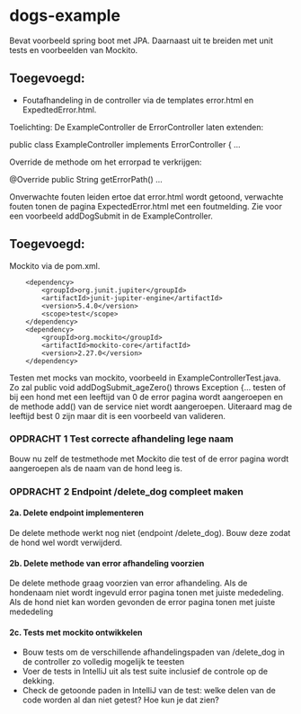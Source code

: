 # dogs-example

Bevat voorbeeld spring boot met JPA. Daarnaast uit te breiden met unit tests en voorbeelden van Mockito.


## Toegevoegd:

- Foutafhandeling in de controller
via de templates error.html en ExpedtedError.html. 

Toelichting: 
De ExampleController de ErrorController laten extenden:

public class ExampleController implements ErrorController { ...

Override de methode om het errorpad te verkrijgen:

@Override
    public String getErrorPath() ...

Onverwachte fouten leiden ertoe dat error.html wordt getoond, verwachte fouten tonen de pagina
ExpectedError.html met een foutmelding. Zie voor een voorbeeld addDogSubmit in de ExampleController.


## Toegevoegd:
Mockito via de pom.xml. 

        <dependency>
			<groupId>org.junit.jupiter</groupId>
			<artifactId>junit-jupiter-engine</artifactId>
			<version>5.4.0</version>
			<scope>test</scope>
		</dependency>
		<dependency>
			<groupId>org.mockito</groupId>
			<artifactId>mockito-core</artifactId>
			<version>2.27.0</version>
		</dependency>
		
Testen met mocks van mockito, voorbeeld in ExampleControllerTest.java.
Zo zal public void addDogSubmit_ageZero() throws Exception {... testen of bij een hond met een leeftijd van 0
de error pagina wordt aangeroepen en de methode add() van de service niet wordt aangeroepen.
Uiteraard mag de leeftijd best 0 zijn maar dit is een voorbeeld van valideren.

### OPDRACHT 1 Test correcte afhandeling lege naam

Bouw nu zelf de testmethode met Mockito die test of de error pagina wordt aangeroepen als de naam van de hond leeg is.

### OPDRACHT 2 Endpoint /delete_dog compleet maken 

#### 2a. Delete endpoint implementeren
De delete methode werkt nog niet (endpoint /delete_dog). 
Bouw deze zodat de hond wel wordt verwijderd.

#### 2b. Delete methode van error afhandeling voorzien
De delete methode graag voorzien van error afhandeling. 
Als de hondenaam niet wordt ingevuld error pagina tonen met juiste mededeling.
Als de hond niet kan worden gevonden de error pagina tonen met juiste mededeling

#### 2c. Tests met mockito ontwikkelen

- Bouw tests om de verschillende afhandelingspaden van /delete_dog in de controller zo volledig mogelijk te teesten
- Voer de tests in IntelliJ uit als test suite inclusief de controle op de dekking.
- Check de getoonde paden in IntelliJ van de test: welke delen van de code worden al dan niet getest? 
Hoe kun je dat zien?
